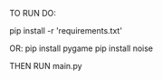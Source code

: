TO RUN DO:

pip install -r 'requirements.txt'

OR:
pip install pygame
pip install noise

THEN RUN main.py
